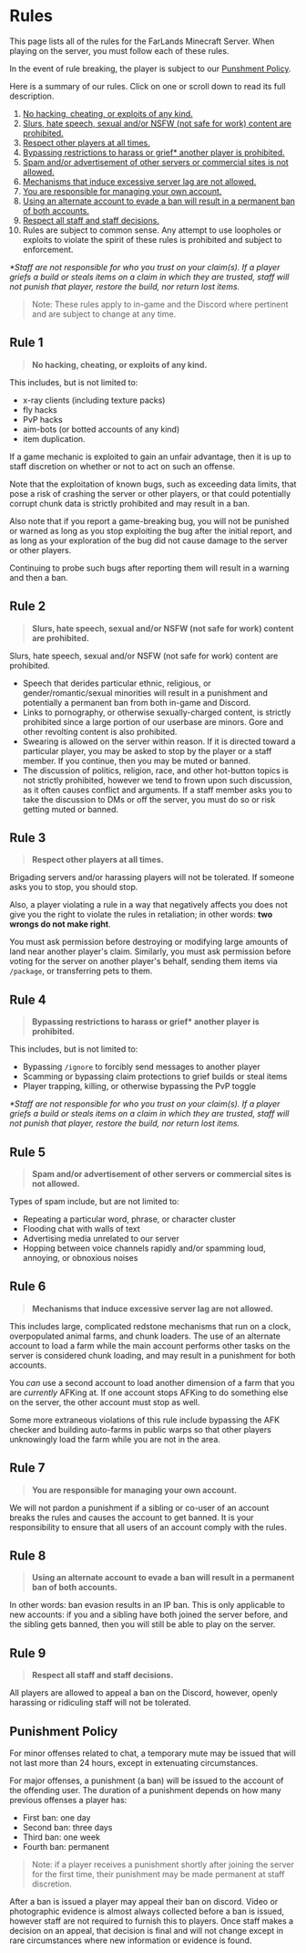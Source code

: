 # Rules


This page lists all of the rules for the FarLands Minecraft Server.
When playing on the server, you must follow each of these rules.

In the event of rule breaking, the player is subject to our [Punshment Policy](#punishment-policy).

Here is a summary of our rules.  Click on one or scroll down to read its
full description.

1. [No hacking, cheating, or exploits of any kind.](#rule-1)
1. [Slurs, hate speech, sexual and/or NSFW (not safe for work) content are prohibited.](#rule-2)
1. [Respect other players at all times.](#rule-3)
1. [Bypassing restrictions to harass or grief* another player is prohibited.](#rule-4)
1. [Spam and/or advertisement of other servers or commercial sites is not allowed.](#rule-5)
1. [Mechanisms that induce excessive server lag are not allowed.](#rule-6)
1. [You are responsible for managing your own account.](#rule-7)
1. [Using an alternate account to evade a ban will result in a permanent ban of both accounts.](#rule-8)
1. [Respect all staff and staff decisions.](#rule-9)
1. Rules are subject to common sense. Any attempt to use loopholes or
   exploits to violate the spirit of these rules is prohibited and
   subject to enforcement.

_*Staff are not responsible for who you trust on your claim(s). If a
player griefs a build or steals items on a claim in which they are
trusted, staff will not punish that player, restore the build, nor
return lost items._

> Note: These rules apply to in-game and the Discord where pertinent and
> are subject to change at any time.

## Rule 1

> **No hacking, cheating, or exploits of any kind.**

This includes, but is not limited to:
- x-ray clients (including texture packs)
- fly hacks
- PvP hacks
- aim-bots (or botted accounts of any kind)
- item duplication.

If a game mechanic is exploited to gain an unfair advantage, then it is
up to staff discretion on whether or not to act on such an offense.

Note that the exploitation of known bugs, such as exceeding data limits,
that pose a risk of crashing the server or other players, or that could
potentially corrupt chunk data is strictly prohibited and may result in
a ban.

Also note that if you report a game-breaking bug, you will not be
punished or warned as long as you stop exploiting the bug after the
initial report, and as long as your exploration of the bug did not cause
damage to the server or other players.

Continuing to probe such bugs after reporting them will result in a
warning and then a ban.

## Rule 2

> **Slurs, hate speech, sexual and/or NSFW (not safe for work) content are prohibited.**

Slurs, hate speech, sexual and/or NSFW (not safe for work) content are
prohibited.

- Speech that derides particular ethnic, religious, or
  gender/romantic/sexual minorities will result in a punishment and
  potentially a permanent ban from both in-game and Discord.
- Links to pornography, or otherwise sexually-charged content, is
  strictly prohibited since a large portion of our userbase are minors.
  Gore and other revolting content is also prohibited.
- Swearing is allowed on the server within reason. If it is directed
  toward a particular player, you may be asked to stop by the player or
  a staff member. If you continue, then you may be muted or banned.
- The discussion of politics, religion, race, and other hot-button
  topics is not strictly prohibited, however we tend to frown upon such
  discussion, as it often causes conflict and arguments. If a staff
  member asks you to take the discussion to DMs or off the server, you
  must do so or risk getting muted or banned.

## Rule 3

> **Respect other players at all times.**

Brigading servers and/or harassing players will not be tolerated. If
someone asks you to stop, you should stop.

Also, a player violating a rule in a way that negatively affects you
does not give you the right to violate the rules in retaliation; in
other words: __two wrongs do not make right__.

You must ask permission before destroying or modifying large amounts of
land near another player's claim. Similarly, you must ask permission
before voting for the server on another player's behalf, sending them
items via `/package`, or transferring pets to them.

## Rule 4

> **Bypassing restrictions to harass or grief\* another player is prohibited.**

This includes, but is not limited to:

- Bypassing `/ignore` to forcibly send messages to another player
- Scamming or bypassing claim protections to grief builds or steal items
- Player trapping, killing, or otherwise bypassing the PvP toggle

_*Staff are not responsible for who you trust on your claim(s). If a
player griefs a build or steals items on a claim in which they are
trusted, staff will not punish that player, restore the build, nor
return lost items._

## Rule 5

> **Spam and/or advertisement of other servers or commercial sites is not allowed.**

Types of spam include, but are not limited to:

- Repeating a particular word, phrase, or character cluster
- Flooding chat with walls of text
- Advertising media unrelated to our server
- Hopping between voice channels rapidly and/or spamming loud, annoying,
  or obnoxious noises

## Rule 6

> **Mechanisms that induce excessive server lag are not allowed.**

This includes large, complicated redstone mechanisms that run on a
clock, overpopulated animal farms, and chunk loaders. The use of an
alternate account to load a farm while the main account performs other
tasks on the server is considered chunk loading, and may result in a
punishment for both accounts.

You _can_ use a second account to load another dimension of a farm that
you are _currently_ AFKing at.  If one account stops AFKing to do
something else on the server, the other account must stop as well.

Some more extraneous violations of this rule include bypassing the AFK
checker and building auto-farms in public warps so that other players
unknowingly load the farm while you are not in the area.

## Rule 7

> **You are responsible for managing your own account.**

We will not pardon a punishment if a sibling or co-user of an account
breaks the rules and causes the account to get banned. It is your
responsibility to ensure that all users of an account comply with the
rules.

## Rule 8

> **Using an alternate account to evade a ban will result in a permanent ban of both accounts.**

In other words: ban evasion results in an IP ban. This is only
applicable to new accounts: if you and a sibling have both joined the
server before, and the sibling gets banned, then you will still be able
to play on the server.

## Rule 9

> **Respect all staff and staff decisions.**

All players are allowed to appeal a ban on the Discord, however, openly
harassing or ridiculing staff will not be tolerated.

## Punishment Policy

For minor offenses related to chat, a temporary mute may be issued that
will not last more than 24 hours, except in extenuating circumstances.

For major offenses, a punishment (a ban) will be issued to the account
of the offending user. The duration of a punishment depends on how many
previous offenses a player has:

- First ban: one day
- Second ban: three days
- Third ban: one week
- Fourth ban: permanent

> Note: if a player receives a punishment shortly after joining the
> server for the first time, their punishment may be made permanent at
> staff discretion.

After a ban is issued a player may appeal their ban on discord. Video or
photographic evidence is almost always collected before a ban is issued,
however staff are not required to furnish this to players. Once staff
makes a decision on an appeal, that decision is final and will not
change except in rare circumstances where new information or evidence is
found. 
